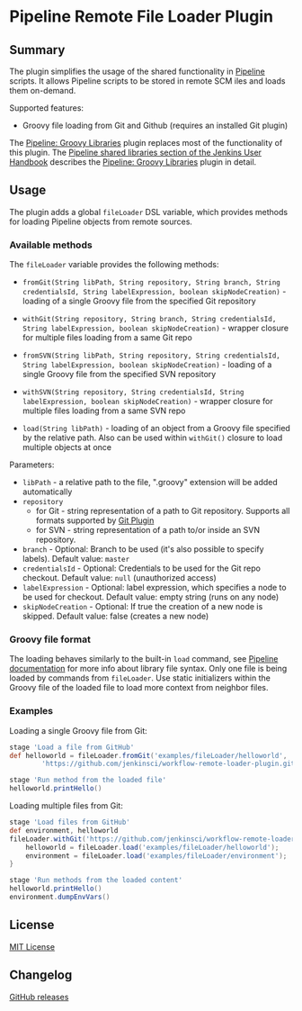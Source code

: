 # Pipeline Remote File Loader Plugin

## Summary

The plugin simplifies the usage of the shared functionality in [Pipeline](https://www.jenkins.io/doc/book/pipeline/) scripts.
It allows Pipeline scripts to be stored in remote SCM iles and loads them on-demand.

Supported features:
* Groovy file loading from Git and Github (requires an installed Git plugin)

The [Pipeline: Groovy Libraries](https://plugins.jenkins.io/pipeline-groovy-lib/) plugin replaces most of the functionality of this plugin.
The [Pipeline shared libraries section of the Jenkins User Handbook](https://jenkins.io/doc/book/pipeline/shared-libraries/) describes the [Pipeline: Groovy Libraries](https://plugins.jenkins.io/pipeline-groovy-lib/) plugin in detail.

## Usage

The plugin adds a global `fileLoader` DSL variable, which provides methods for loading Pipeline objects from remote sources.

### Available methods

The `fileLoader` variable provides the following methods:
* `fromGit(String libPath, String repository, String branch, String credentialsId, String labelExpression, boolean skipNodeCreation)` - loading of a single Groovy file from the specified Git repository
* `withGit(String repository, String branch, String credentialsId, String labelExpression, boolean skipNodeCreation)` - wrapper closure for multiple files loading from a same Git repo
* `fromSVN(String libPath, String repository, String credentialsId, String labelExpression, boolean skipNodeCreation)` - loading of a single Groovy file from the specified SVN repository
* `withSVN(String repository, String credentialsId, String labelExpression, boolean skipNodeCreation)` - wrapper closure for multiple files loading from a same SVN repo

* `load(String libPath)` - loading of an object from a Groovy file specified by the relative path. Also can be used within `withGit()` closure to load multiple objects at once

Parameters:
* `libPath` - a relative path to the file, ".groovy" extension will be added automatically
* `repository`
    * for Git - string representation of a path to Git repository. Supports all formats supported by [Git Plugin](https://plugins.jenkins.io/git/)
    * for SVN - string representation of a path to/or inside an SVN repository.
* `branch` - Optional: Branch to be used (it's also possible to specify labels). Default value: `master`
* `credentialsId` - Optional: Credentials to be used for the Git repo checkout. Default value: `null` (unauthorized access)
* `labelExpression` - Optional: label expression, which specifies a node to be used for checkout. Default value: empty string (runs on any node)
* `skipNodeCreation` - Optional: If true the creation of a new node is skipped. Default value: false (creates a new node)

### Groovy file format

The loading behaves similarly to the built-in `load` command, see [Pipeline documentation](https://www.jenkins.io/doc/pipeline/steps/workflow-cps/#load-evaluate-a-groovy-source-file-into-the-pipeline-script) for more info about library file syntax. Only one file is being loaded by commands from `fileLoader`. Use static initializers within the Groovy file of the loaded file to load more context from neighbor files.

### Examples

Loading a single Groovy file from Git:
```groovy
stage 'Load a file from GitHub'
def helloworld = fileLoader.fromGit('examples/fileLoader/helloworld',
        'https://github.com/jenkinsci/workflow-remote-loader-plugin.git', 'master', null, '')

stage 'Run method from the loaded file'
helloworld.printHello()
```

Loading multiple files from Git:
```groovy
stage 'Load files from GitHub'
def environment, helloworld
fileLoader.withGit('https://github.com/jenkinsci/workflow-remote-loader-plugin.git', 'master', null, '') {
    helloworld = fileLoader.load('examples/fileLoader/helloworld');
    environment = fileLoader.load('examples/fileLoader/environment');
}

stage 'Run methods from the loaded content'
helloworld.printHello()
environment.dumpEnvVars()
```

## License
[MIT License](http://opensource.org/licenses/MIT)

## Changelog

[GitHub releases](https://github.com/jenkinsci/workflow-remote-loader-plugin/releases)
